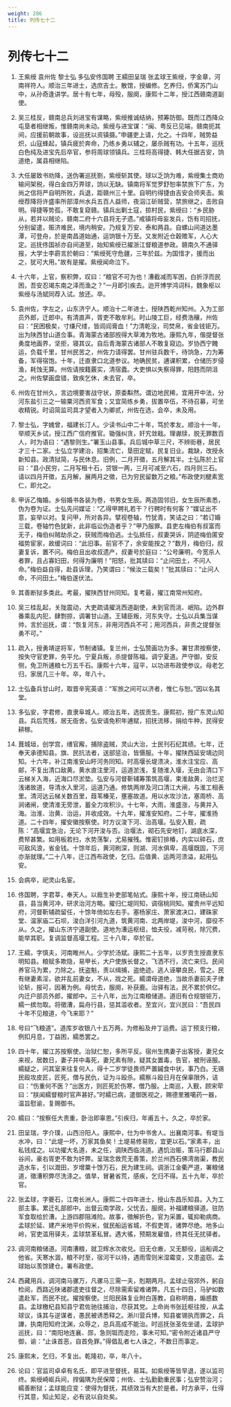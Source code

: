 ```yaml
---
weight: 286
title: 列传七十二
---
```


# 列传七十二

1. <span id="列传七十二-1"></span>
王紫绶 袁州佐 黎士弘 多弘安佟国聘 王繻田呈瑞 张孟球王紫绶，字金章，河南祥符人。顺治三年进士，选庶吉士。散馆，授编修。乞养归，侨寓苏门山中，从孙奇逢讲学。居十有七年，母殁，服阕，康熙十二年，授江西赣南道副使。

2. <span id="列传七十二-2"></span>
吴三桂反，赣南总兵刘进宝有谋略，紫绶推诚结纳，预筹防御。既而江西降众屯垦者相继叛，惟赣南尚未动。紫绶与进宝谋：“闽、粤反已见端，赣南扼其间，应援前朝故事，设巡抚以资镇摄。”申疆吏上请，允之。十四年，贼势益炽，山寇蜂起，镇兵疲於奔命，乃练乡勇以辅之，屡杀贼有功。十五年，巡抚白色纯及进宝先后卒官，参将周球领镇兵。三桂将高得捷、韩大任据吉安，饷道绝，属县相继陷。

3. <span id="列传七十二-3"></span>
大任屡致书劝降，送伪署巡抚劄，紫绶斩其使。球以乏饷为难，紫绶集士商劝输间架税，得白金四万畀球，饷以无缺。镇南将军觉罗舒恕率禁旅下广东，为尚之信将严自明所败，兵退，距赣州三十里。自明约得捷由吉安会师夹击。紫绶荐降将许盛率所部漳州水兵五百人益师，夜泅江斫贼营，禁旅继之，击败自明。得捷等势孤，不敢复窥赣。镇兵出剿土寇，掠村民，紫绶曰：“乡民胁从，若并以贼论，赣南二府十六县将无孑遗。”戒镇将毋妄发兵，饬有司招抚，分别留遣，赈济难民，境内稍安。乃规复万安、泰和两县。自螺山间道达墨潭，可登舟，於是南昌道始通，运饷银十万至。又发附近仓穀赡军，人心大定。巡抚佟国祯亦自间道至，始知紫绶已擢浙江督粮道参政。赣南久不通驿报，大学士李霨言於朝曰：“紫绶死守危疆，三年於兹。为国惜才，援而出之，犹可大用。”故有是擢。紫绶闻命泣下。

4. <span id="列传七十二-4"></span>
十六年，上官，察积弊，叹曰：“粮官不可为也！漕截减而军困，白折浮而民困，吾安忍竭东南之泽而渔之？”一月即引疾去。迨开博学鸿词科，魏象枢以紫绶与汤斌同荐入试。放还。卒。

5. <span id="列传七十二-5"></span>
袁州佐，字左之，山东济宁人。顺治十二年进士，授陕西乾州知州。入为工部员外郎，迁郎中。有清直声，胥吏不敢牟利。时山陵工巨，经费浩穰，州佐曰：“民困极矣，寸缣尺缕，皆闾阎膏血！”力清乾没，司焚帛，省金钱钜万。出为陕西甘山道佥事。青海蒙古诸部觊得大草滩为牧地。康熙九年，偕提督张勇度地画界，坚拒，寝其议。自后青海蒙古诸部人不敢复窥边。岁协西宁餽运，负载千里，甘州民苦之，州佐力请得罢。甘州驻兵数千，待饷急，力为筹备，军得宿饱。十年，迁直隶口北道参议。地确民贫，逋课积累，仓储历岁侵渔，耗蚀无算。州佐请按籍覈实，清宿蠹。大吏惧以失察得罪，阳韪而阴沮之。州佐擘画盘错，致疾乞休，未去官，卒。

6. <span id="列传七十二-6"></span>
州佐在甘州久，言边境要害战守状，原委斠然。谓边地民稀，宜用开中法，分河东盐引三之一输粟河西资军食；又宜简练乡勇，拔置卒伍，不待召募，可坐收精锐。时诏简监司具才望者入为卿贰，州佐在选，会卒，未及用。

7. <span id="列传七十二-7"></span>
黎士弘，字媿曾，福建长汀人。少读书山中二十年，笃於孝友。顺治十一年，举顺天乡试，授江西广信府推官。锄强纠贪，奸宄敛戢。理谳牍，脱无罪数百人，时为语曰：“遇黎则生。”署玉山县事。兵后城中草三尺，不辨街巷，居民才三十二家。士弘立学建治，招集流亡，垦田定赋，民复旧业。裁缺，改授永新知县。政清狱简，与民休息。旧例，二月开徵，五月解其半。士弘陈於上官曰：“县小民穷，二月写租十石，贷银一两，三月可减至六石，四月则三石。请以四月开徵，五月解，展两月之徵，已为穷民留数万之粮。”布政使刘楗素宽仁，即允之。

8. <span id="列传七十二-8"></span>
甲诉乙悔婚。乡俗婚书各装为卷，书男女生辰。两造固邻旧，女生辰所素悉，伪为卷为证。士弘先问媒证：“乙得甲聘礼若干？行聘时有何客？”媒证出不意，妄举以对。复问甲，所对各异。擘视卷轴，竹犹青，笑诘之曰：“若订婚三载，卷轴竹色犹新，此非临讼伪造者乎？”甲乃服罪。县吏左梅伯有叔富而无子，梅伯纠贼劫杀之，获贼而梅伯逃。士弘抵任，叔妻哭诉，阴迹梅伯匿安福势宦家，故缓词曰：“此旧事。前官不了，余安能按之？”数月，梅伯归，叔妻复诉，置不问。梅伯且出收叔遗产，叔妻号於庭曰：“公号廉明，今宽杀人者罪，且占寡妇田，何得为廉明！”阳怒，批其牍曰：“止问田土，不问人命。”梅伯益自得，赴县诉理，乃笑谓曰：“候汝三载矣！”批其牍曰：“止问人命，不问田土。”梅伯遂伏法。

9. <span id="列传七十二-9"></span>
其善断狱多类此。考最，擢陕西甘州同知。复考最，擢江南常州知府。

10. <span id="列传七十二-10"></span>
吴三桂乱起，关陇震动，大吏疏请擢洮西道副使，未到官而洮、岷陷。边外群番乘乱内犯，肆剽掠，调署甘山道。王辅臣叛，河东失守。士弘以兵集当谋帅，言於巡抚，谓：“恢复河东，非用河西兵不可；用河西兵，非责之提督张勇不可。”

11. <span id="列传七十二-11"></span>
疏入，授勇靖逆将军，节制诸镇。复兰州，士弘赞画功为多。署甘肃按察使，按失守官吏罪，务平允。宁夏兵叛，杀提督陈福，调宁夏道。严守御，安反侧，免卫所逋粮七万五千石。康熙十六年，寇平，以功进布政使参议。母老乞归，家居几三十年。卒，年八十。

12. <span id="列传七十二-12"></span>
士弘备兵甘山时，取晋辛宪英语：“军旅之间可以济者，惟仁与恕。”因以名其堂。

13. <span id="列传七十二-13"></span>
多弘安，字君修，直隶阜城人。顺治五年，选拔贡生。康熙初，授广东灵山知县。兵后荒残，居无衙舍。弘安请免积年逋赋，招抚流移，捐给牛种，民得安耕稼。

14. <span id="列传七十二-14"></span>
葺城垣，创学宫，缮官廨，捕除盗贼，灵山大治，士民刊石纪其绩。七年，迁奉天承德知县。旗、民抗法者，送部惩治，皆慑服。十年，擢陕西延安靖边同知。十六年，补江南淮安山盱河务同知。时高堰长堤溃决，淮水注宝应、高邮，不复出清口敌黄。黄水直注里河，运道淤浅，复随淮入堰，无由会清口下云梯关入海，近海口尽淤垫。弘安与河督靳辅筹策筑高堰，束淮敌黄，治烂泥浅诸故道，导清水入里河，运道乃通。修筑两岸及河口清江大闸，与淮工相表里。清河达云梯关数百里，葭苇榛芜，壅塞故道。用以水攻沙法，塞周桥、高涧诸闸，使清淮无旁泄，蓄全力攻积沙。十七年，大雨，淮盛涨，与黄并入海。治淮、治黄、治运，并收成效。十九年，擢淮安知府。二十年，擢淮扬道。二十四年，擢安徽按察使。时方议浚下河、治高堰。弘安入觐，疏陈：“高堰宜急治，无论下河开浚与否。治堰法，砌石先安地钉，湖底水深，费帑甚繁。如用板若扫，水势荡掣，尤易摧残。惟密钉排椿，内实以碎石，庶可敌风浪，省金钱。十馀年后，黄河刷深，则湖、河水俱卑，高堰既固，下河亦渐就理。”二十八年，迁江西布政使，乞归。后值黄、运两河溃溢，起用弘安。

15. <span id="列传七十二-15"></span>
会病卒，祀灵山名宦。

16. <span id="列传七十二-16"></span>
佟国聘，字君莘，奉天人。以廕生补吏部笔帖式。康熙十年，授江南砀山知县，县当黄河冲，研求治河方略。擢归仁堤同知，调宿桃同知。擢贵州平远知府，河督靳辅疏留任，十馀年倚如左右手。塞杨家庄、萧家渡决口，建硃家堂、温家庙二石坝，浚白洋引河九道，筑黄河南、北两岸堤，浚中河，靡役不从。久之，擢山东济宁道副使。道地为漕运枢纽，恤夫役，减苛税，除冗费，能举其职。复调监督高堰工程。三十八年，卒於官。

17. <span id="列传七十二-17"></span>
王繻，字慎夫，河南睢州人。少学於汤斌。康熙二十五年，以岁贡生授直隶东明知县。粮赋多欺隐，易甲长，大户使族长督之，飞洒不行，流亡来归。民间养官马为累，力除之。抚盗魁，责以缉捕，盗绝迹。逃人诬攀良民，雪之。民有继妻素淫，欲并乱前妻女，不从，戕之死。繻谓母道绝，当故杀妻前夫子律论斩，报可，因著为例。母忧去，服阕，补获鹿。治驿有法，民不累於供亿。内迁户部员外郎，擢郎中。三十八年，出为江南粮储道。道旧有仓规银钜万，繻一摈勿取。将徵漕，扁舟行县，惩其滥收者。至宜兴，宜兴民曰：“吾民四十年不见粮道，今飞来耶？”

18. <span id="列传七十二-18"></span>
号曰“飞粮道”。道库岁收银八十五万两，为修船及弁丁运费。运丁预支行粮，例扣月息，丁益困，繻悉罢之。

19. <span id="列传七十二-19"></span>
四十年，擢江苏按察使。治狱仁恕，多所平反。宿州生携妻子出客授，妻兄女来视，居数日，妻子并中毒死，妻兄素有隙，疑其女置毒，告官，被刑诬服。繻疑之，问其室来往复何人，得十二岁学徒畏师严置鏚食中状，事乃白。无锡民殴攻皮匠，匠死，僧与民仇，证为斗殴杀。繻察斗殴日月在保辜限外，诘曰：“伤重何不医？”出医方，则匠死於伤寒，僧乃服。上南巡，入觐，顾宋荦曰：“朕闻繻督粮时官声甚好。”时繻已病，遣御医视之，赐德里雅噶药一器，温旨慰谕，复赐御书。

20. <span id="列传七十二-20"></span>
繻曰：“按察任大责重，卧治即辜恩。”引疾归，年甫五十。久之，卒於家。

21. <span id="列传七十二-21"></span>
田呈瑞，字介璞，山西汾阳人。康熙中，仕为中书舍人。出襄南河事。有堤当水冲，曰：“此堤一坏，万家其鱼矣！土堤易修易败，宜更以石。”家素丰，出私钱成之。以功擢大名道，未之任，调陕西临洮道。遇饥治赈，策马行郡县山谷间，豪右胥吏不敢为奸弊。呈瑞念救荒无善策，於兰州西石佛湾凿渠，教民造水车，引以溉田，岁增粟十馀万石，民为建生祠。调浙江金衢严道，署粮储道，徵漕积弊尽洗涤之。值旱，冒暑省荒，感疾，乞归不得。五十九年，卒於官。

22. <span id="列传七十二-22"></span>
张孟球，字夔石，江南长洲人。康熙二十四年进士，授山东昌乐知县。入为工部主事。累迁礼部郎中。出督云南学政，父忧去，服阕，补福建粮驿道。驻防军食取给於漕。上游四郡阻滩险。故事，徵解折色，官为采置，辄抑勒病商。孟球於延、建产米地平价购米，僦民船运省城，不假吏胥，诸弊尽绝。地多山岭，官吏滥用驿夫，孟球禁革私冒。遇大徭，预期发雇值，终其任无扰驿者。

23. <span id="列传七十二-23"></span>
调河南粮储道。河南漕粮，就卫辉水次收兑。旧无仓廒，又无额役，运船调之他省。天寒水涸，粮不时至，宿河干以待，遇雨雪则米湿霉变，又患盗窃。孟球始以羡馀建仓。署布政使。

24. <span id="列传七十二-24"></span>
西藏用兵，调河南马骡万，凡骡马三需一夫，剋期两月。孟球止宿郊外，躬自检阅，西路近陕诸郡遣吏往督之，尽除需索留难诸弊。凡五十四日，马驴如数遣赴军，而民不扰。擢按察使。兰阳民硃复业附白莲教，自称明裔，煽惑数县。孟球檄杞县知县宁君佐驰往捕治，尽获其党。上命尚书张廷枢往按，从孟球议，诛其与逆谋者，愚民被诱悉释之。淅川营兵博，知县崔锡执而罪之，兵譁，执南阳知府沈渊，众辱之，总兵高成不能治。时巡抚张圣佐坐谴，孟球护巡抚，曰：“南阳地连襄、郧，急则铤而走险，事未可知。”密令附近诸县严守御，谕：“止诛首恶，自首免罪。”得倡乱者七人诛之，不数日而事定。

25. <span id="列传七十二-25"></span>
康熙末，乞归，不复出。乾隆初，卒，年八十。

26. <span id="列传七十二-26"></span>
论曰：官监司卓卓有名氏，即平进至督抚，易耳。如紫绶等皆早退，遂以监司终。紫绶崎岖兵间，捍偏隅为民保障；州佐、士弘勤勤重民事；弘安赞治河；繻善断狱；孟球能应变：使得为督抚，其绩效当有大於是者。时方承平，仕得行其意，知止知足，必有说以自处矣。
